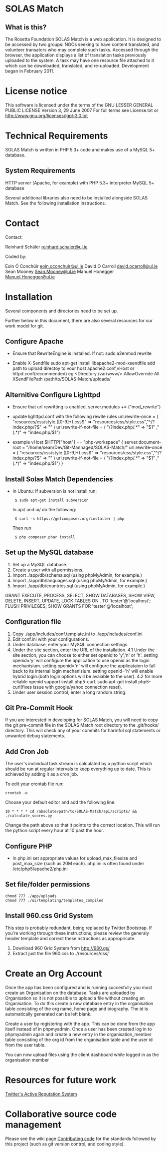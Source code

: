 SOLAS Match
====================


## What is this?

The Rosetta Foundation SOLAS Match is a web application. It
is designed to be accessed by two groups: NGOs seeking to have content
translated, and volunteer transators who may complete such tasks.
Accessed through the browser, the application displays a list of
translation tasks previously uploaded to the system. A task may have
one resource file attached to it which can be downloaded, translated,
and re-uploaded. Development began in February 2011.

# License notice

This software is licensed under the terms of the GNU LESSER GENERAL PUBLIC LICENSE
                       Version 3, 29 June 2007
For full terms see License.txt or http://www.gnu.org/licenses/lgpl-3.0.txt



# Technical Requirements

SOLAS Match is written in PHP 5.3+ code and makes use of
a MySQL 5+ database.

## System Requirements

HTTP server (Apache, for example) with PHP 5.3+ interpreter MySQL 5+
database

Several additional libraries also need to be installed alongside
SOLAS Match. See the following installation instructions.

# Contact

Contact:

  Reinhard Schäler <reinhard.schaler@ul.ie>

Coded by:

  Eoin Ó Conchúir   <eoin.oconchuir@ul.ie>
  David O Carroll   <david.ocarroll@ul.ie>
  Sean Mooney       <Sean.Mooney@ul.ie>
  Manuel Honegger   <Manuel.Honegger@ul.ie>	

# Installation

Several components and directories need to be set up.

Further below in this document, there are also several resources for our work model for git.

## Configure Apache

 * Ensure that RewriteEngine is installed. If not:
   sudo a2enmod rewrite
   
 * Enable X-Sendfile
   sudo apt-get install libapache2-mod-xsendfile
    add path to upload directoy to vour host apache2.conf,vHost or httpd.conf(recommended) eg 
    <Directory /var/www/>
		AllowOverride All
		XSendFilePath /path/to/SOLAS-Match/uploads/
    </Directory>


## Alternitive Configure Lighttpd
 * Ensure that url rewritting is enabled.
    server.modules += ("mod_rewrite")

 * update lighttpd.conf with the following rewite rules
    url.rewrite-once = ( "resources/css/style.([0-9]+).css$" => "resources/css/style.css","^/?index.php/?$" => ""  )
    url.rewrite-if-not-file = ( "/?index.php/.*" => "$1" ,"(.*)" => "index.php/$1")

 * example vHost 
   $HTTP["host"] == "php-workspace" {
      server.document-root = "/home/sean/Dev/Git-Mannaged/SOLAS-Match/"
      url.rewrite-once = ( "resources/css/style.([0-9]+).css$" => "resources/css/style.css","^/?index.php/?$" => ""  )
      url.rewrite-if-not-file = ( "/?index.php/.*" => "$1" ,"(.*)" => "index.php/$1")
   }


## Install Solas Match Dependencies

 * In Ubuntu:
    If subversion is not install run:
    
        $ sudo apt-get install subversion

	In api/ and ui/ do the following:

        $ curl -s https://getcomposer.org/installer | php

    Then run 
        
        $ php composer.phar install

## Set up the MySQL database

1. Set up a MySQL database.
2. Create a user with all permissions.
3. Import ./app/db/schema.sql (using phpMyAdmin, for example.)
3. Import ./app/db/languages.sql (using phpMyAdmin, for example.)
3. Import ./app/db/countries.sql (using phpMyAdmin, for example.)
    
GRANT EXECUTE, PROCESS, SELECT, SHOW DATABASES, SHOW VIEW, DELETE, INSERT, UPDATE, LOCK TABLES  ON *.* TO 'tester'@'localhost';
FLUSH PRIVILEGES;
SHOW GRANTS FOR 'tester'@'localhost';

## Configuration file
    
1.  Copy ./app/includes/conf.template.ini to ./app/includes/conf.ini
2.  Edit conf.ini with your configurations.
3.  Under database, enter your MySQL connection settings.
4.  Under the site section, enter the URL of the installation.
4.1 Under the site section, you can choose to either set openid to 'y','n' or 'h'.
    setting openid='y' will configure the application to use openid as the login mechanisium.
    setting openid='n' will configure the applicataion to fall back to its internal login mechanisium.
    setting openid='h' will enable hybrid login.(both login options will be avaiable to the user).
4.2 for more reliable openid support install php5-curl. sudo apt-get install php5-curl(fixes issue with google/yahoo connection reset).
5.  Under user session control, enter a long random string.

## Git Pre-Commit Hook

If you are interested in developing for SOLAS Match, you will need to copy the git pre-commit file in the SOLAS Match root directory to the .git/hooks/ directory.
This will check any of your commits for harmful sql statements or unwanted debug statements.

## Add Cron Job

The user's individual task stream is calculated by a python script which should be run at regular 
intervals to keep everything up to date. This is achieved by adding it as a cron job.

To edit your crontab file run:

    crontab -e

Choose your default editor and add the following line:

    10 * * * * cd /absolute/path/to/SOLAS-Match/api/scripts/ && ./calculate_scores.py

Change the path above so that it points to the correct location. This will run the python script 
every hour at 10 past the hour.

## Configure PHP

 * In php.ini set appropriate values for upload_max_filesize and post_max_size (such as 20M each).
   php.ini is often found under /etc/php5/apache2/php.ini

## Set file/folder permissions

    chmod 777 ./app/uploads
    chmod 777 ./ui/templating/templates_compiled

## Install 960.css Grid System

This step is probably redundant, being replaced by Twitter Bootstrap. If you're working
through these instructions, please review the generaly header template and correct these
nstructions as appropricate.

1. Download 960 Grid System from http://960.gs/
2. Extract just the file 960.css to ./resources/css/

# Create an Org Account

Once the app has been configured and is running succesfully you must create an Organisation
on the database. Tasks are uploaded by Organisation so it is not possible to upload a file
without creating an Organisation. To do this create a new database entry in the organisation
table consisting of the org name, home page and biography. The id is automatically generated
can be left blank.

Create a user by registering with the app. This can be done from the app itself instead of in
phpmyadmin. Once a user has been created log in to phpmyadmin again and create a new entry in 
the organisation\_member table consisting of the org id from the organisation table and the user
id from the user table.

You can now upload files using the client dashboard while logged in as the organisation member

# Resources for future work

[Twitter's Active Reputation System](https://github.com/twitter/activerecord-reputation-system)

# Collaborative source code management

Please see the wiki page [Contributing code](https://github.com/TheRosettaFoundation/SOLAS-Match/wiki/Contributing-code)
for the standards followed by this project (such as git version control, and coding
style).
